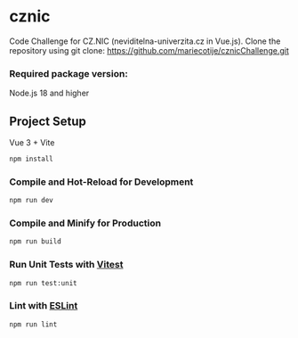 # cznic

Code Challenge for CZ.NIC (neviditelna-univerzita.cz in Vue.js).
Clone the repository using git clone: https://github.com/mariecotije/cznicChallenge.git

### Required package version: 
Node.js 18 and higher

## Project Setup

Vue 3 + Vite

```sh
npm install
```

### Compile and Hot-Reload for Development

```sh
npm run dev
```

### Compile and Minify for Production

```sh
npm run build
```

### Run Unit Tests with [Vitest](https://vitest.dev/)

```sh
npm run test:unit
```

### Lint with [ESLint](https://eslint.org/)

```sh
npm run lint
```
